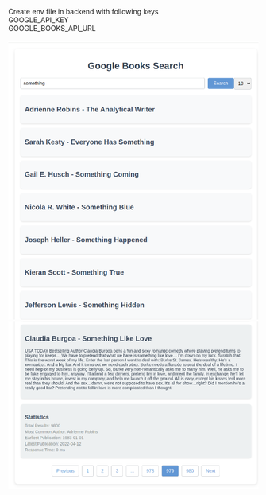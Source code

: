 Create env file in backend with following keys<br>
GOOGLE_API_KEY<br>
GOOGLE_BOOKS_API_URL
<br><br>
![Screenshot](screenshots/screen1.png)
![Screenshot](screenshots/screen2.png)